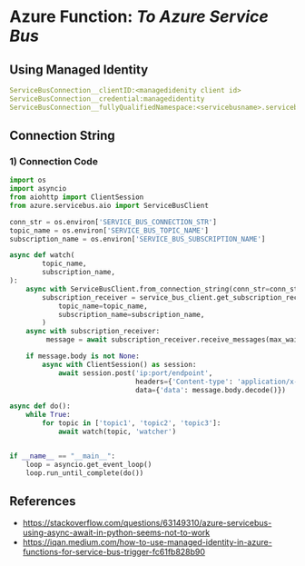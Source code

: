 # Azure Function: _To Azure Service Bus_

## Using Managed Identity

```yaml
ServiceBusConnection__clientID:<managedidenity client id>
ServiceBusConnection__credential:managedidentity
ServiceBusConnection__fullyQualifiedNamespace:<servicebusname>.servicebus.windows.net
```

## Connection String

### 1) Connection Code

```python
import os
import asyncio
from aiohttp import ClientSession
from azure.servicebus.aio import ServiceBusClient

conn_str = os.environ['SERVICE_BUS_CONNECTION_STR']
topic_name = os.environ['SERVICE_BUS_TOPIC_NAME']
subscription_name = os.environ['SERVICE_BUS_SUBSCRIPTION_NAME']

async def watch(
        topic_name,
        subscription_name,
):
    async with ServiceBusClient.from_connection_string(conn_str=conn_str) as service_bus_client:
        subscription_receiver = service_bus_client.get_subscription_receiver(
            topic_name=topic_name,
            subscription_name=subscription_name,
        )
    async with subscription_receiver:
         message = await subscription_receiver.receive_messages(max_wait_time=1)

    if message.body is not None:
        async with ClientSession() as session:
            await session.post('ip:port/endpoint',
                               headers={'Content-type': 'application/x-www-form-urlencoded'},
                               data={'data': message.body.decode()})

async def do():
    while True:
        for topic in ['topic1', 'topic2', 'topic3']:
            await watch(topic, 'watcher')


if __name__ == "__main__":
    loop = asyncio.get_event_loop()
    loop.run_until_complete(do())
```

## References

- https://stackoverflow.com/questions/63149310/azure-servicebus-using-async-await-in-python-seems-not-to-work
- https://iqan.medium.com/how-to-use-managed-identity-in-azure-functions-for-service-bus-trigger-fc61fb828b90
